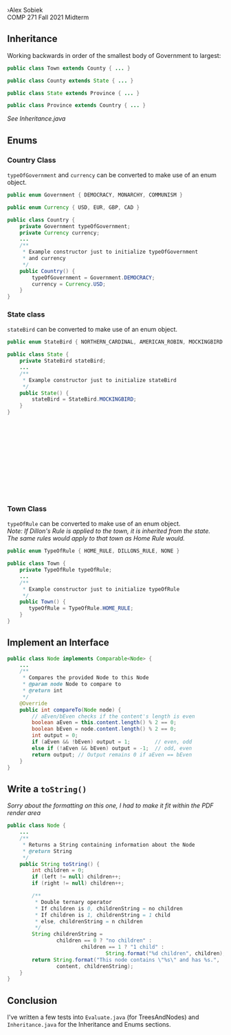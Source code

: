 ›Alex Sobiek<br>
COMP 271 Fall 2021 Midterm

## Inheritance
Working backwards in order of the smallest body of Government to largest:

```java
public class Town extends County { ... }

public class County extends State { ... }

public class State extends Province { ... }

public class Province extends Country { ... }
```
*See Inheritance.java*
## Enums

### Country Class
`typeOfGovernment` and `currency` can be converted to make use of an enum object.
```java
public enum Government { DEMOCRACY, MONARCHY, COMMUNISM }

public enum Currency { USD, EUR, GBP, CAD }
```
```java
public class Country {
    private Government typeOfGovernment;
    private Currency currency;
    ...
    /**
     * Example constructor just to initialize typeOfGovernment
     * and currency
     */
    public Country() {
        typeOfGovernment = Government.DEMOCRACY;
        currency = Currency.USD;
    }
}
```
### State class
`stateBird` can be converted to make use of an enum object. 
```java
public enum StateBird { NORTHERN_CARDINAL, AMERICAN_ROBIN, MOCKINGBIRD }

public class State {
    private StateBird stateBird;
    ...
    /**
     * Example constructor just to initialize stateBird
     */
    public State() {
        stateBird = StateBird.MOCKINGBIRD;
    }
}
```
### <br><br><br></br><br><br><br></br>
### Town Class
`typeOfRule` can be converted to make use of an enum object.<br>
*Note: If Dillon's Rule is applied to the town, it is inherited from the state.*<br>
*The same rules would apply to that town as Home Rule would.*
```java
public enum TypeOfRule { HOME_RULE, DILLONS_RULE, NONE }

public class Town {
    private TypeOfRule typeOfRule;
    ...
    /**
     * Example constructor just to initialize typeOfRule
     */
    public Town() {
       typeOfRule = TypeOfRule.HOME_RULE;
    }
}

```
 
## Implement an Interface
```java
public class Node implements Comparable<Node> {
    ...
    /**
     * Compares the provided Node to this Node
     * @param node Node to compare to
     * @return int
     */
    @Override
    public int compareTo(Node node) {
        // aEven/bEven checks if the content's length is even
        boolean aEven = this.content.length() % 2 == 0;
        boolean bEven = node.content.length() % 2 == 0;
        int output = 0;
        if (aEven && !bEven) output = 1;        // even, odd
        else if (!aEven && bEven) output = -1;  // odd, even
        return output; // Output remains 0 if aEven == bEven
    }
}
```

## Write a `toString()`
*Sorry about the formatting on this one, I had to make it fit
within the PDF render area*
```java
public class Node {
    ...
    /**
     * Returns a String containing information about the Node
     * @return String
     */
    public String toString() {
        int children = 0;
        if (left != null) children++;
        if (right != null) children++;

        /**
         * Double ternary operator
         * If children is 0, childrenString = no children
         * If children is 1, childrenString = 1 child
         * else, childrenString = n children
         */
        String childrenString =
                children == 0 ? "no children" :
                        children == 1 ? "1 child" :
                                String.format("%d children", children);
        return String.format("This node contains \"%s\" and has %s.", 
                content, childrenString);
    }
}
```

## Conclusion
I've written a few tests into `Evaluate.java` (for TreesAndNodes) and 
`Inheritance.java` for the Inheritance and Enums sections. 

